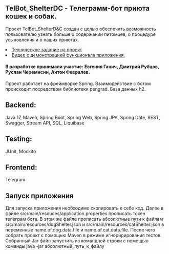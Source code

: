 <h2>TelBot_ShelterDC - Телеграмм-бот приюта кошек и собак.</h2>
  
Проект TelBot_ShelterD&amp;C создан с целью обеспечить возможность пользователю узнать больше о содержании питомцев, о процедуре усыновления и о наших приютах. 

<li><a href="https://skyengpublic.notion.site/47bcac1b049f4af6b351e2ab5d05afb4">Техническое задание на проект</a></li>
<li><a href="">Видео с демонстрацией функционала приложения.</a></li>
<h4>В разработке принимали участие: Евгения Ганич, Дмитрий Рубцов, Руслан Черемисин, Антон Февралев.</h4>

Проект работает на фреймворке Spring. Взаимодействие с ботом происходит посредством библиотеки pengrad. База данных h2.

<h2>Backend:</h2>
    Java 17, Maven, Spring Boot, Spring Web, Spring JPA, Spring Date, REST, Swagger, Stream API, SQL, Liquibase
 <h2>Testing:</h2>
    JUnit, Mockito 
<h2>Frontend:</h2>
    Telegram
 <h2>Запуск приложения</h2>
    Для запуска приложения необходимо скопировать к себе код. Далее в файле src/main/resouces/application.properties прописать токен телеграм бота. В этом же файле прописать абсолютные пути к файлам src/main/resources/dogShelter.json и src/main/resources/catShelter.json в переменные name.of.dog.data.file и name.of.cat.data.file.  После чего собрать проект с помощью Maven в режиме игноририрования тестов. Собранный Jar файл запустить из командной строки с помощью команды java -jar абсолютный_путь_к_файлу
   
